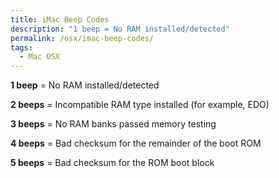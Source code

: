 ```yaml
---
title: iMac Beep Codes
description: "1 beep = No RAM installed/detected"
permalink: /osx/imac-beep-codes/
tags:
  - Mac OSX
---
```

**1 beep** = No RAM installed/detected
  
**2 beeps** = Incompatible RAM type installed (for example, EDO)
  
**3 beeps** = No RAM banks passed memory testing
  
**4 beeps** = Bad checksum for the remainder of the boot ROM
  
**5 beeps** = Bad checksum for the ROM boot block

